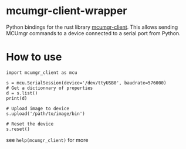 # mcumgr-client-wrapper

Python bindings for the rust library [mcumgr-client](https://github.com/vouch-opensource/mcumgr-client).
This allows sending MCUmgr commands to a device connected to a serial port from Python.

# How to use

```
import mcumgr_client as mcu

s = mcu.SerialSession(device='/dev/ttyUSB0', baudrate=576000)
# Get a dictionnary of properties 
d = s.list()
print(d)

# Upload image to device
s.upload('/path/to/image/bin')

# Reset the device
s.reset()
```

see `help(mcumgr_client)` for more